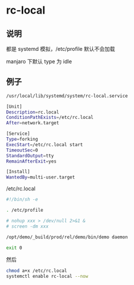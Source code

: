 # rc-local

## 说明

都是 systemd 模拟，/etc/profile 默认不会加载

manjaro 下默认 type 为 idle

## 例子

```sh
/usr/local/lib/systemd/system/rc-local.service
```

```sh
[Unit]
Description=rc.local
ConditionPathExists=/etc/rc.local
After=network.target

[Service]
Type=forking
ExecStart=/etc/rc.local start
TimeoutSec=0
StandardOutput=tty
RemainAfterExit=yes

[Install]
WantedBy=multi-user.target
```

/etc/rc.local

```sh
#!/bin/sh -e

. /etc/profile

# nohup xxx > /dev/null 2>&1 &
# screen -dm xxx

/opt/demo/_build/prod/rel/demo/bin/demo daemon

exit 0
```

然后

```sh
chmod a+x /etc/rc.local
systemctl enable rc-local --now
```
